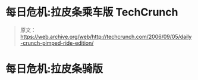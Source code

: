 # 每日危机:拉皮条乘车版 TechCrunch

> 原文：<https://web.archive.org/web/http://techcrunch.com/2006/09/05/daily-crunch-pimped-ride-edition/>

# 每日危机:拉皮条骑版
